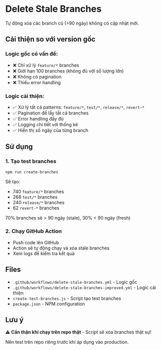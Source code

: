 # Delete Stale Branches

Tự động xóa các branch cũ (>90 ngày) không có cập nhật mới.

## Cải thiện so với version gốc

### Logic gốc có vấn đề:
- ❌ Chỉ xử lý `feature/*` branches
- ❌ Giới hạn 100 branches (không đủ với số lượng lớn)
- ❌ Không có pagination
- ❌ Thiếu error handling

### Logic cải thiện:
- ✅ Xử lý tất cả patterns: `feature/*`, `test/*`, `release/*`, `revert-*`
- ✅ Pagination để lấy tất cả branches
- ✅ Error handling đầy đủ
- ✅ Logging chi tiết với thống kê
- ✅ Hiển thị số ngày của từng branch

## Sử dụng

### 1. Tạo test branches
```bash
npm run create-branches
```

Sẽ tạo:
- 740 `feature/*` branches
- 268 `test/*` branches  
- 240 `release/*` branches
- 62 `revert-*` branches

70% branches sẽ > 90 ngày (stale), 30% < 90 ngày (fresh)

### 2. Chạy GitHub Action
- Push code lên GitHub
- Action sẽ tự động chạy và xóa stale branches
- Xem logs để kiểm tra kết quả

## Files

- `.github/workflows/delete-stale-branches.yml` - Logic gốc
- `.github/workflows/delete-stale-branches-improved.yml` - Logic cải thiện
- `create-test-branches.js` - Script tạo test branches
- `package.json` - NPM configuration

## Lưu ý

⚠️ **Cẩn thận khi chạy trên repo thật** - Script sẽ xóa branches thật sự!

Nên test trên repo riêng trước khi áp dụng vào production.